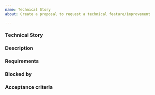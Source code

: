 ```yaml
---
name: Technical Story
about: Create a proposal to request a technical feature/improvement

---
```


<!-- < < < < < < < < < < < < < < < < < < < < < < < < < < < < < < < < < ☺ 
v                            ✰  Thanks for opening an issue! ✰    
v    Before smashing the submit button please review the template.

☺ > > > > > > > > > > > > > > > > > > > > > > > > > > > > > > > > >  -->

### Technical Story

<!-- Concisely describe the required functionality/feature from the perspective of the system in question -->
<!-- As a SYSTEM A, I want to PERFORM SOME TECHNICAL ACTION/TASK, so that DESCRIBE THE TECHNICAL GOAL   -->

### Description

<!-- Identify the scope of the task. Where needed identify specific constraints, technical considerations, links to related tickets. When helpful, include screenshots to add an additional level of detail.  -->

### Requirements

<!-- Set of technical requirements presented as bullets.  -->

### Blocked by

<!-- If a ticket is prioritised for a sprint but cannot be tackled until another ticket is closed (with acceptance criteria cleared) this needs to be labelled, and the ticket stopping the pickup of this task should be linked. -->

### Acceptance criteria

<!-- This is a set of rules which the update/feature must satisfy for the ticket to be closed. -->

<!-- **Scenario**: Situation of use case -->
<!-- **Given**: Starting state -->
<!-- **When**: Action -->
<!-- **And**: Statement extension -->
<!-- **Then**: Action outcome -->
